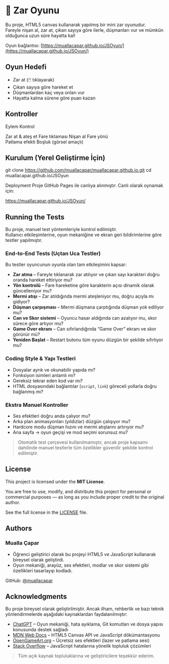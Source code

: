 # 🎲 Zar Oyunu

Bu proje, HTML5 canvas kullanarak yapılmış bir mini zar oyunudur.  
Fareyle nişan al, zar at, çıkan sayıya göre ilerle, düşmanları vur ve mümkün olduğunca uzun süre hayatta kal!

 Oyun bağlantısı: [https://muallacapar.github.io/JSOyun/](https://muallacapar.github.io/JSOyun/)



##  Oyun Hedefi

- Zar at (🖱️ tıklayarak)
- Çıkan sayıya göre hareket et
- Düşmanlardan kaç veya onları vur
- Hayatta kalma sürene göre puan kazan



##  Kontroller

Eylem                      Kontrol       

Zar at & ateş et           Fare tıklaması 
Nişan al                   Fare yönü     
Patlama efekti             Boşluk (görsel amaçlı) 



##  Kurulum (Yerel Geliştirme İçin)


git clone https://github.com/muallacapar/muallacapar.github.io.git
cd muallacapar.github.io/JSOyun

Deployment
Proje GitHub Pages ile canlıya alınmıştır.
Canlı olarak oynamak için:

https://muallacapar.github.io/JSOyun/

## Running the Tests

Bu proje, manuel test yöntemleriyle kontrol edilmiştir.  
Kullanıcı etkileşimlerine, oyun mekaniğine ve ekran geri bildirimlerine göre testler yapılmıştır.

###  End-to-End Tests (Uçtan Uca Testler)

Bu testler oyuncunun oyunla olan tam etkileşimini kapsar:

-  **Zar atma** – Fareyle tıklanarak zar atılıyor ve çıkan sayı karakteri doğru oranda hareket ettiriyor mu?
-  **Yön kontrolü** – Fare hareketine göre karakterin açısı dinamik olarak güncelleniyor mu?
-  **Mermi atışı** – Zar atıldığında mermi ateşleniyor mu, doğru açıyla mı gidiyor?
-  **Düşman çarpışması** – Mermi düşmana çarptığında düşman yok ediliyor mu?
-  **Can ve Skor sistemi** – Oyuncu hasar aldığında can azalıyor mu, skor sürece göre artıyor mu?
-  **Game Over ekranı** – Can sıfırlandığında “Game Over” ekranı ve skor görünür mü?
-  **Yeniden Başlat** – Restart butonu tüm oyunu düzgün bir şekilde sıfırlıyor mu?

###  Coding Style & Yapı Testleri

- Dosyalar ayrık ve okunabilir yapıda mı?
- Fonksiyon isimleri anlamlı mı?
- Gereksiz tekrar eden kod var mı?
- HTML dosyasındaki bağlantılar (`script`, `link`) göreceli yollarla doğru bağlanmış mı?

###  Ekstra Manuel Kontroller

-  Ses efektleri doğru anda çalıyor mu?
-  Arka plan animasyonları (yıldızlar) düzgün çalışıyor mu?
-  Hardcore modu düşman hızını ve mermi atışlarını artırıyor mu?
-  Ana sayfa → oyun geçişi ve mod seçimi sorunsuz mu?

> Otomatik test çerçevesi kullanılmamıştır, ancak proje kapsamı dahilinde manuel testlerle tüm özellikler güvenilir şekilde kontrol edilmiştir.

##  License

This project is licensed under the **MIT License**.

You are free to use, modify, and distribute this project for personal or commercial purposes — as long as you include proper credit to the original author.

See the full license in the [LICENSE](LICENSE) file.

##  Authors

### Mualla Çapar

-  Öğrenci geliştirici olarak bu projeyi HTML5 ve JavaScript kullanarak bireysel olarak geliştirdi.  
-  Oyun mekaniği, arayüz, ses efektleri, modlar ve skor sistemi gibi özellikleri tasarlayıp kodladı.  

 GitHub: [@muallacapar](https://github.com/muallacapar)  

##  Acknowledgments

Bu proje bireysel olarak geliştirilmiştir. Ancak ilham, rehberlik ve bazı teknik yönlendirmelerde aşağıdaki kaynaklardan faydalanılmıştır:

- [ChatGPT](https://chat.openai.com) – Oyun mekaniği, hata ayıklama, Git komutları ve dosya yapısı konusunda destek sağladı  
- [MDN Web Docs](https://developer.mozilla.org/) – HTML5 Canvas API ve JavaScript dökümantasyonu  
- [OpenGameArt.org](https://opengameart.org/) – Ücretsiz ses efektleri (lazer ve patlama sesi)  
- [Stack Overflow](https://stackoverflow.com/) – JavaScript hatalarına yönelik topluluk çözümleri  

> Tüm açık kaynak topluluklarına ve geliştiricilere teşekkür ederim.



